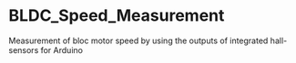 # BLDC_Speed_Measurement
Measurement of bloc motor speed by using the outputs of integrated hall-sensors for Arduino

